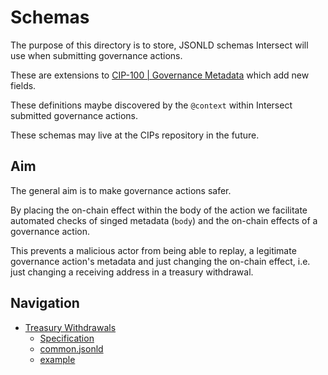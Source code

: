 # Schemas

The purpose of this directory is to store, JSONLD schemas Intersect will use
when submitting governance actions.

These are extensions to [CIP-100 | Governance Metadata](https://github.com/cardano-foundation/CIPs/blob/master/CIP-0100/README.md) which add new fields.

These definitions maybe discovered by the `@context` within Intersect submitted governance actions.

These schemas may live at the CIPs repository in the future.

## Aim

The general aim is to make governance actions safer.

By placing the on-chain effect within the body of the action we facilitate automated checks of singed metadata (`body`) and the on-chain effects of a governance action.

This prevents a malicious actor from being able to replay, a legitimate governance action's metadata and just changing the on-chain effect, i.e. just changing a receiving address in a treasury withdrawal.

## Navigation

- [Treasury Withdrawals](./treasury-withdrawal/)
  - [Specification](./treasury-withdrawal/specification.md)
  - [common.jsonld](./treasury-withdrawal/common.jsonld)
  - [example](./treasury-withdrawal/)
